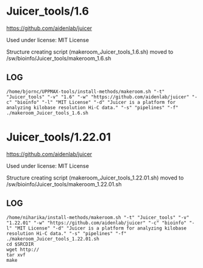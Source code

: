 Juicer_tools/1.6
========================

<https://github.com/aidenlab/juicer>

Used under license:
MIT License


Structure creating script (makeroom_Juicer_tools_1.6.sh) moved to /sw/bioinfo/Juicer_tools/makeroom_1.6.sh

LOG
---

    /home/bjornc/UPPMAX-tools/install-methods/makeroom.sh "-t" "Juicer_tools" "-v" "1.6" "-w" "https://github.com/aidenlab/juicer" "-c" "bioinfo" "-l" "MIT License" "-d" "Juicer is a platform for analyzing kilobase resolution Hi-C data." "-s" "pipelines" "-f"
    ./makeroom_Juicer_tools_1.6.sh
Juicer_tools/1.22.01
========================

<https://github.com/aidenlab/juicer>

Used under license:
MIT License


Structure creating script (makeroom_Juicer_tools_1.22.01.sh) moved to /sw/bioinfo/Juicer_tools/makeroom_1.22.01.sh

LOG
---

    /home/niharika/install-methods/makeroom.sh "-t" "Juicer_tools" "-v" "1.22.01" "-w" "https://github.com/aidenlab/juicer" "-c" "bioinfo" "-l" "MIT License" "-d" "Juicer is a platform for analyzing kilobase resolution Hi-C data." "-s" "pipelines" "-f"
    ./makeroom_Juicer_tools_1.22.01.sh
    cd $SRCDIR
    wget http://
    tar xvf 
    make

